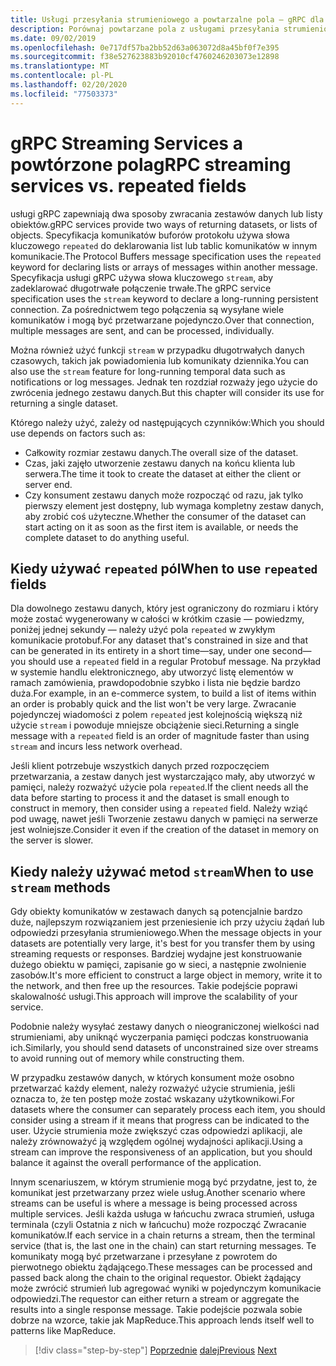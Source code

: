 ```yaml
---
title: Usługi przesyłania strumieniowego a powtarzalne pola — gRPC dla deweloperów WCF
description: Porównaj powtarzane pola z usługami przesyłania strumieniowego jako metody przekazywania kolekcji danych przy użyciu gRPC.
ms.date: 09/02/2019
ms.openlocfilehash: 0e717df57ba2bb52d63a063072d8a45bf0f7e395
ms.sourcegitcommit: f38e527623883b92010cf4760246203073e12898
ms.translationtype: MT
ms.contentlocale: pl-PL
ms.lasthandoff: 02/20/2020
ms.locfileid: "77503373"
---
```

# <a name="grpc-streaming-services-vs-repeated-fields"></a><span data-ttu-id="f6b38-103">gRPC Streaming Services a powtórzone pola</span><span class="sxs-lookup"><span data-stu-id="f6b38-103">gRPC streaming services vs. repeated fields</span></span>

<span data-ttu-id="f6b38-104">usługi gRPC zapewniają dwa sposoby zwracania zestawów danych lub listy obiektów.</span><span class="sxs-lookup"><span data-stu-id="f6b38-104">gRPC services provide two ways of returning datasets, or lists of objects.</span></span> <span data-ttu-id="f6b38-105">Specyfikacja komunikatów buforów protokołu używa słowa kluczowego `repeated` do deklarowania list lub tablic komunikatów w innym komunikacie.</span><span class="sxs-lookup"><span data-stu-id="f6b38-105">The Protocol Buffers message specification uses the `repeated` keyword for declaring lists or arrays of messages within another message.</span></span> <span data-ttu-id="f6b38-106">Specyfikacja usługi gRPC używa słowa kluczowego `stream`, aby zadeklarować długotrwałe połączenie trwałe.</span><span class="sxs-lookup"><span data-stu-id="f6b38-106">The gRPC service specification uses the `stream` keyword to declare a long-running persistent connection.</span></span> <span data-ttu-id="f6b38-107">Za pośrednictwem tego połączenia są wysyłane wiele komunikatów i mogą być przetwarzane pojedynczo.</span><span class="sxs-lookup"><span data-stu-id="f6b38-107">Over that connection, multiple messages are sent, and can be processed, individually.</span></span> 

<span data-ttu-id="f6b38-108">Można również użyć funkcji `stream` w przypadku długotrwałych danych czasowych, takich jak powiadomienia lub komunikaty dziennika.</span><span class="sxs-lookup"><span data-stu-id="f6b38-108">You can also use the `stream` feature for long-running temporal data such as notifications or log messages.</span></span> <span data-ttu-id="f6b38-109">Jednak ten rozdział rozważy jego użycie do zwrócenia jednego zestawu danych.</span><span class="sxs-lookup"><span data-stu-id="f6b38-109">But this chapter will consider its use for returning a single dataset.</span></span>

<span data-ttu-id="f6b38-110">Którego należy użyć, zależy od następujących czynników:</span><span class="sxs-lookup"><span data-stu-id="f6b38-110">Which you should use depends on factors such as:</span></span>

- <span data-ttu-id="f6b38-111">Całkowity rozmiar zestawu danych.</span><span class="sxs-lookup"><span data-stu-id="f6b38-111">The overall size of the dataset.</span></span>
- <span data-ttu-id="f6b38-112">Czas, jaki zajęło utworzenie zestawu danych na końcu klienta lub serwera.</span><span class="sxs-lookup"><span data-stu-id="f6b38-112">The time it took to create the dataset at either the client or server end.</span></span>
- <span data-ttu-id="f6b38-113">Czy konsument zestawu danych może rozpocząć od razu, jak tylko pierwszy element jest dostępny, lub wymaga kompletny zestaw danych, aby zrobić coś użyteczne.</span><span class="sxs-lookup"><span data-stu-id="f6b38-113">Whether the consumer of the dataset can start acting on it as soon as the first item is available, or needs the complete dataset to do anything useful.</span></span>

## <a name="when-to-use-repeated-fields"></a><span data-ttu-id="f6b38-114">Kiedy używać `repeated` pól</span><span class="sxs-lookup"><span data-stu-id="f6b38-114">When to use `repeated` fields</span></span>

<span data-ttu-id="f6b38-115">Dla dowolnego zestawu danych, który jest ograniczony do rozmiaru i który może zostać wygenerowany w całości w krótkim czasie — powiedzmy, poniżej jednej sekundy — należy użyć pola `repeated` w zwykłym komunikacie protobuf.</span><span class="sxs-lookup"><span data-stu-id="f6b38-115">For any dataset that's constrained in size and that can be generated in its entirety in a short time—say, under one second—you should use a `repeated` field in a regular Protobuf message.</span></span> <span data-ttu-id="f6b38-116">Na przykład w systemie handlu elektronicznego, aby utworzyć listę elementów w ramach zamówienia, prawdopodobnie szybko i lista nie będzie bardzo duża.</span><span class="sxs-lookup"><span data-stu-id="f6b38-116">For example, in an e-commerce system, to build a list of items within an order is probably quick and the list won't be very large.</span></span> <span data-ttu-id="f6b38-117">Zwracanie pojedynczej wiadomości z polem `repeated` jest kolejnością większą niż użycie `stream` i powoduje mniejsze obciążenie sieci.</span><span class="sxs-lookup"><span data-stu-id="f6b38-117">Returning a single message with a `repeated` field is an order of magnitude faster than using `stream` and incurs less network overhead.</span></span>

<span data-ttu-id="f6b38-118">Jeśli klient potrzebuje wszystkich danych przed rozpoczęciem przetwarzania, a zestaw danych jest wystarczająco mały, aby utworzyć w pamięci, należy rozważyć użycie pola `repeated`.</span><span class="sxs-lookup"><span data-stu-id="f6b38-118">If the client needs all the data before starting to process it and the dataset is small enough to construct in memory, then consider using a `repeated` field.</span></span> <span data-ttu-id="f6b38-119">Należy wziąć pod uwagę, nawet jeśli Tworzenie zestawu danych w pamięci na serwerze jest wolniejsze.</span><span class="sxs-lookup"><span data-stu-id="f6b38-119">Consider it even if the creation of the dataset in memory on the server is slower.</span></span>

## <a name="when-to-use-stream-methods"></a><span data-ttu-id="f6b38-120">Kiedy należy używać metod `stream`</span><span class="sxs-lookup"><span data-stu-id="f6b38-120">When to use `stream` methods</span></span>

<span data-ttu-id="f6b38-121">Gdy obiekty komunikatów w zestawach danych są potencjalnie bardzo duże, najlepszym rozwiązaniem jest przeniesienie ich przy użyciu żądań lub odpowiedzi przesyłania strumieniowego.</span><span class="sxs-lookup"><span data-stu-id="f6b38-121">When the message objects in your datasets are potentially very large, it's best for you transfer them by using streaming requests or responses.</span></span> <span data-ttu-id="f6b38-122">Bardziej wydajne jest konstruowanie dużego obiektu w pamięci, zapisanie go w sieci, a następnie zwolnienie zasobów.</span><span class="sxs-lookup"><span data-stu-id="f6b38-122">It's more efficient to construct a large object in memory, write it to the network, and then free up the resources.</span></span> <span data-ttu-id="f6b38-123">Takie podejście poprawi skalowalność usługi.</span><span class="sxs-lookup"><span data-stu-id="f6b38-123">This approach will improve the scalability of your service.</span></span>

<span data-ttu-id="f6b38-124">Podobnie należy wysyłać zestawy danych o nieograniczonej wielkości nad strumieniami, aby uniknąć wyczerpania pamięci podczas konstruowania ich.</span><span class="sxs-lookup"><span data-stu-id="f6b38-124">Similarly, you should send datasets of unconstrained size over streams to avoid running out of memory while constructing them.</span></span>

<span data-ttu-id="f6b38-125">W przypadku zestawów danych, w których konsument może osobno przetwarzać każdy element, należy rozważyć użycie strumienia, jeśli oznacza to, że ten postęp może zostać wskazany użytkownikowi.</span><span class="sxs-lookup"><span data-stu-id="f6b38-125">For datasets where the consumer can separately process each item, you should consider using a stream if it means that progress can be indicated to the user.</span></span> <span data-ttu-id="f6b38-126">Użycie strumienia może zwiększyć czas odpowiedzi aplikacji, ale należy zrównoważyć ją względem ogólnej wydajności aplikacji.</span><span class="sxs-lookup"><span data-stu-id="f6b38-126">Using a stream can improve the responsiveness of an application, but you should balance it against the overall performance of the application.</span></span>

<span data-ttu-id="f6b38-127">Innym scenariuszem, w którym strumienie mogą być przydatne, jest to, że komunikat jest przetwarzany przez wiele usług.</span><span class="sxs-lookup"><span data-stu-id="f6b38-127">Another scenario where streams can be useful is where a message is being processed across multiple services.</span></span> <span data-ttu-id="f6b38-128">Jeśli każda usługa w łańcuchu zwraca strumień, usługa terminala (czyli Ostatnia z nich w łańcuchu) może rozpocząć Zwracanie komunikatów.</span><span class="sxs-lookup"><span data-stu-id="f6b38-128">If each service in a chain returns a stream, then the terminal service (that is, the last one in the chain) can start returning messages.</span></span> <span data-ttu-id="f6b38-129">Te komunikaty mogą być przetwarzane i przesyłane z powrotem do pierwotnego obiektu żądającego.</span><span class="sxs-lookup"><span data-stu-id="f6b38-129">These messages can be processed and passed back along the chain to the original requestor.</span></span> <span data-ttu-id="f6b38-130">Obiekt żądający może zwrócić strumień lub agregować wyniki w pojedynczym komunikacie odpowiedzi.</span><span class="sxs-lookup"><span data-stu-id="f6b38-130">The requestor can either return a stream or aggregate the results into a single response message.</span></span> <span data-ttu-id="f6b38-131">Takie podejście pozwala sobie dobrze na wzorce, takie jak MapReduce.</span><span class="sxs-lookup"><span data-stu-id="f6b38-131">This approach lends itself well to patterns like MapReduce.</span></span>

>[!div class="step-by-step"]
><span data-ttu-id="f6b38-132">[Poprzednie](migrate-duplex-services.md)
>[dalej](client-libraries.md)</span><span class="sxs-lookup"><span data-stu-id="f6b38-132">[Previous](migrate-duplex-services.md)
[Next](client-libraries.md)</span></span>
